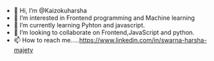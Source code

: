 - 👋 Hi, I’m @Kaizokuharsha
- 👀 I’m interested in Frontend programming and Machine learning
- 🌱 I’m currently learning Pyhton and javascript.
- 💞️ I’m looking to collaborate on Frontend,JavaScript and python.
- 📫 How to reach me.....https://www.linkedin.com/in/swarna-harsha-majety

<!---
Kaizokuharsha/Kaizokuharsha is a ✨ special ✨ repository because its `README.md` (this file) appears on your GitHub profile.
You can click the Preview link to take a look at your changes.
--->
